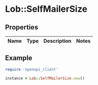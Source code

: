 # Lob::SelfMailerSize

## Properties

| Name | Type | Description | Notes |
| ---- | ---- | ----------- | ----- |

## Example

```ruby
require 'openapi_client'

instance = Lob::SelfMailerSize.new()
```

